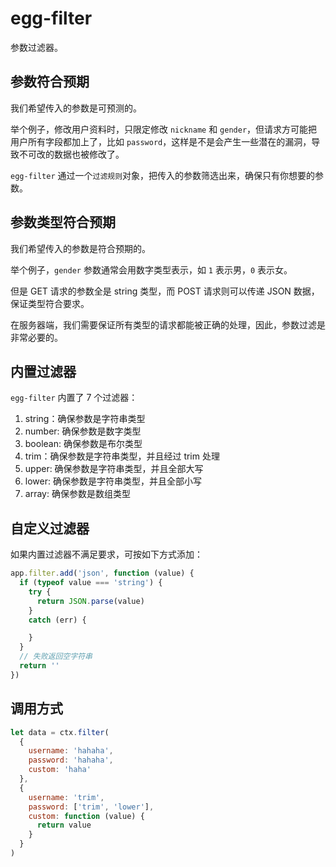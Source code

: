 # egg-filter

参数过滤器。

## 参数符合预期

我们希望传入的参数是可预测的。

举个例子，修改用户资料时，只限定修改 `nickname` 和 `gender`，但请求方可能把用户所有字段都加上了，比如 `password`，这样是不是会产生一些潜在的漏洞，导致不可改的数据也被修改了。

`egg-filter` 通过一个`过滤规则`对象，把传入的参数筛选出来，确保只有你想要的参数。

## 参数类型符合预期

我们希望传入的参数是符合预期的。

举个例子，`gender` 参数通常会用数字类型表示，如 `1` 表示男，`0` 表示女。

但是 GET 请求的参数全是 string 类型，而 POST 请求则可以传递 JSON 数据，保证类型符合要求。

在服务器端，我们需要保证所有类型的请求都能被正确的处理，因此，参数过滤是非常必要的。

## 内置过滤器

`egg-filter` 内置了 7 个过滤器：

1. string：确保参数是字符串类型
2. number: 确保参数是数字类型
3. boolean: 确保参数是布尔类型
4. trim：确保参数是字符串类型，并且经过 trim 处理
5. upper: 确保参数是字符串类型，并且全部大写
6. lower: 确保参数是字符串类型，并且全部小写
7. array: 确保参数是数组类型

## 自定义过滤器

如果内置过滤器不满足要求，可按如下方式添加：

```js
app.filter.add('json', function (value) {
  if (typeof value === 'string') {
    try {
      return JSON.parse(value)
    }
    catch (err) {

    }
  }
  // 失败返回空字符串
  return ''
})
```

## 调用方式

```js
let data = ctx.filter(
  {
    username: 'hahaha',
    password: 'hahaha',
    custom: 'haha'
  },
  {
    username: 'trim',
    password: ['trim', 'lower'],
    custom: function (value) {
      return value
    }
  }
)
```
